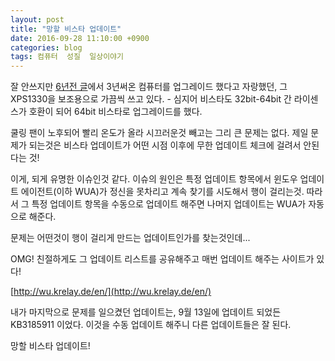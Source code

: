 ```yaml
---
layout: post
title: "망할 비스타 업데이트"
date: 2016-09-28 11:10:00 +0900
categories: blog
tags: 컴퓨터  성질  일상이야기
---
```


잘 안쓰지만 [6년전 글](/blog/2010/09/30/모멘터스xt-구글사이드바-fences.html)에서 3년써온 컴퓨터를 업그레이드 했다고 자랑했던, 그 XPS1330을 보조용으로 가끔씩 쓰고 있다. - 심지어 비스타도 32bit-64bit 간 라이센스가 호환이 되어 64bit 비스타로 업그레이드를 했다.

쿨링 팬이 노후되어 빨리 온도가 올라 시끄러운것 빼고는 그리 큰 문제는 없다. 제일 문제가 되는것은 비스타 업데이트가 어떤 시점 이후에 무한 업데이트 체크에 걸려서 안된다는 것!

이게, 되게 유명한 이슈인것 같다. 이슈의 원인은 특정 업데이트 항목에서 윈도우 업데이트 에이전트(이하 WUA)가 정신을 못차리고 계속 찾기를 시도해서 행이 걸리는것. 따라서 그 특정 업데이트 항목을 수동으로 업데이트 해주면 나머지 업데이트는 WUA가 자동으로 해준다.

문제는 어떤것이 행이 걸리게 만드는 업데이트인가를 찾는것인데...

OMG! 친절하게도 그 업데이트 리스트를 공유해주고 매번 업데이트 해주는 사이트가 있다!

[http://wu.krelay.de/en/](http://wu.krelay.de/en/)

내가 마지막으로 문제를 일으켰던 업데이트는, 9월 13일에 업데이트 되었든 
KB3185911 이었다. 이것을 수동 업데이트 해주니 다른 업데이트들은 잘 된다.

망할 비스타 업데이트!

